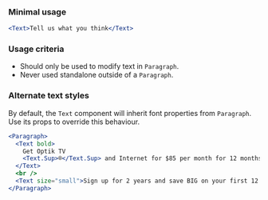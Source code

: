 ### Minimal usage

```jsx
<Text>Tell us what you think</Text>
```

### Usage criteria

- Should only be used to modify text in `Paragraph`.
- Never used standalone outside of a `Paragraph`.

### Alternate text styles

By default, the `Text` component will inherit font properties from `Paragraph`. Use its props to override this behaviour.

```jsx
<Paragraph>
  <Text bold>
    Get Optik TV
    <Text.Sup>®</Text.Sup> and Internet for $85 per month for 12 months.
  </Text>
  <br />
  <Text size="small">Sign up for 2 years and save BIG on your first 12 months.</Text>
</Paragraph>
```
